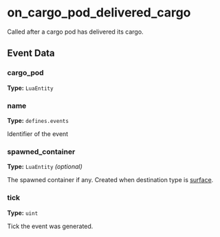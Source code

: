# on_cargo_pod_delivered_cargo

Called after a cargo pod has delivered its cargo.

## Event Data

### cargo_pod

**Type:** `LuaEntity`

### name

**Type:** `defines.events`

Identifier of the event

### spawned_container

**Type:** `LuaEntity` *(optional)*

The spawned container if any. Created when destination type is [surface](runtime:defines.cargo_destination.surface).

### tick

**Type:** `uint`

Tick the event was generated.

